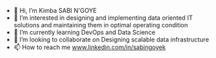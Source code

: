 - 👋 Hi, I’m Kimba SABI N'GOYE
- 👀 I’m interested in designing and implementing data oriented IT solutions and maintaining them in optimal operating condition
- 🌱 I’m currently learning DevOps and Data Science
- 💞️ I’m looking to collaborate on Designing scalable data infrastructure
- 📫 How to reach me www.linkedin.com/in/sabingoyek

<!---
sabingoyek/sabingoyek is a ✨ special ✨ repository because its `README.md` (this file) appears on your GitHub profile.
You can click the Preview link to take a look at your changes.
--->
